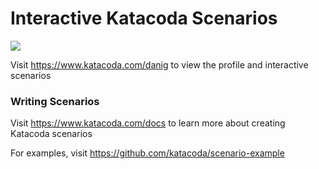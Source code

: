 # Interactive Katacoda Scenarios

[![](http://shields.katacoda.com/katacoda/danig/count.svg)](https://www.katacoda.com/danig "Get your profile on Katacoda.com")

Visit https://www.katacoda.com/danig to view the profile and interactive scenarios

### Writing Scenarios
Visit https://www.katacoda.com/docs to learn more about creating Katacoda scenarios

For examples, visit https://github.com/katacoda/scenario-example
